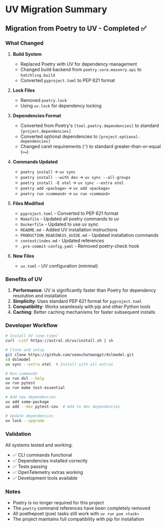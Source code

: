 # UV Migration Summary

## Migration from Poetry to UV - Completed ✅

### What Changed

1. **Build System**
   - Replaced Poetry with UV for dependency management
   - Changed build backend from `poetry.core.masonry.api` to `hatchling.build`
   - Converted `pyproject.toml` to PEP 621 format

2. **Lock Files**
   - Removed `poetry.lock`
   - Using `uv.lock` for dependency locking

3. **Dependencies Format**
   - Converted from Poetry's `[tool.poetry.dependencies]` to standard `[project.dependencies]`
   - Converted optional dependencies to `[project.optional-dependencies]`
   - Changed caret requirements (`^`) to standard greater-than-or-equal (`>=`)

4. **Commands Updated**
   - `poetry install` → `uv sync`
   - `poetry install --with dev` → `uv sync --all-groups`
   - `poetry install -E otel` → `uv sync --extra otel`
   - `poetry add <package>` → `uv add <package>`
   - `poetry run <command>` → `uv run <command>`

5. **Files Modified**
   - `pyproject.toml` - Converted to PEP 621 format
   - `Makefile` - Updated all poetry commands to uv
   - `Dockerfile` - Updated to use uv sync
   - `README.md` - Added UV installation instructions
   - `PRODUCTION_READINESS_GUIDE.md` - Updated installation commands
   - `context/index.md` - Updated references
   - `.pre-commit-config.yaml` - Removed poetry-check hook

6. **New Files**
   - `uv.toml` - UV configuration (minimal)

### Benefits of UV

1. **Performance**: UV is significantly faster than Poetry for dependency resolution and installation
2. **Simplicity**: Uses standard PEP 621 format for `pyproject.toml`
3. **Compatibility**: Works seamlessly with pip and other Python tools
4. **Caching**: Better caching mechanisms for faster subsequent installs

### Developer Workflow

```bash
# Install UV (one-time)
curl -LsSf https://astral.sh/uv/install.sh | sh

# Clone and setup
git clone https://github.com/seanchatmangpt/dslmodel.git
cd dslmodel
uv sync --extra otel  # Install with all extras

# Run commands
uv run dsl --help
uv run pytest
uv run make test-essential

# Add new dependencies
uv add some-package
uv add --dev pytest-cov  # Add to dev dependencies

# Update dependencies
uv lock --upgrade
```

### Validation

All systems tested and working:
- ✅ CLI commands functional
- ✅ Dependencies installed correctly
- ✅ Tests passing
- ✅ OpenTelemetry extras working
- ✅ Development tools available

### Notes

- Poetry is no longer required for this project
- The `poetry` command references have been completely removed
- All poethepoet (poe) tasks still work with `uv run poe <task>`
- The project maintains full compatibility with pip for installation